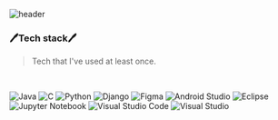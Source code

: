 ![header](https://capsule-render.vercel.app/api?type=waving&color=gradient&height=200&section=header&text=Coding%20han%20joom💻&fontSize=50&fontAlign=70&fontAlignY=35&fontColor=ffffff)



### 🖊Tech stack🖊
>Tech that I've used at least once.
<br>


![Java](https://img.shields.io/badge/java-%23ED8B00.svg?style=for-the-badge&logo=java&logoColor=white)  ![C](https://img.shields.io/badge/c-%2300599C.svg?style=for-the-badge&logo=c&logoColor=white) ![Python](https://img.shields.io/badge/python-3670A0?style=for-the-badge&logo=python&logoColor=ffdd54) ![Django](https://img.shields.io/badge/django-%23092E20.svg?style=for-the-badge&logo=django&logoColor=white) ![Figma](https://img.shields.io/badge/figma-%23F24E1E.svg?style=for-the-badge&logo=figma&logoColor=white) ![Android Studio](https://img.shields.io/badge/Android%20Studio-3DDC84.svg?style=for-the-badge&logo=android-studio&logoColor=white) ![Eclipse](https://img.shields.io/badge/Eclipse-FE7A16.svg?style=for-the-badge&logo=Eclipse&logoColor=white)
<br>
![Jupyter Notebook](https://img.shields.io/badge/jupyter-%23FA0F00.svg?style=for-the-badge&logo=jupyter&logoColor=white) ![Visual Studio Code](https://img.shields.io/badge/VisualStudioCode-0078d7.svg?style=for-the-badge&logo=visual-studio-code&logoColor=white) ![Visual Studio](https://img.shields.io/badge/VisualStudio-5C2D91.svg?style=for-the-badge&logo=visual-studio&logoColor=white)

